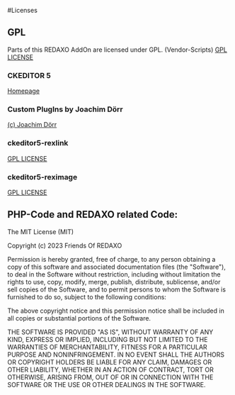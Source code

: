 #Licenses

## GPL

Parts of this REDAXO AddOn are licensed under GPL.
(Vendor-Scripts) 
[GPL LICENSE](https://github.com/ckeditor/ckeditor5/blob/master/LICENSE.md)

### CKEDITOR 5 
[Homepage](https://ckeditor.com)

### Custom PlugIns by Joachim Dörr

[(c) Joachim Dörr](https://github.com/basecondition/ckeditor5-reximage/commits?author=joachimdoerr)

### ckeditor5-rexlink
[GPL LICENSE](https://github.com/ckeditor/ckeditor5/blob/master/LICENSE.md)

### ckeditor5-reximage
[GPL LICENSE](https://github.com/basecondition/ckeditor5-reximage/blob/master/LICENSE)


## PHP-Code and REDAXO related Code: 

The MIT License (MIT)

Copyright (c) 2023 Friends Of REDAXO

Permission is hereby granted, free of charge, to any person obtaining a copy
of this software and associated documentation files (the "Software"), to deal
in the Software without restriction, including without limitation the rights
to use, copy, modify, merge, publish, distribute, sublicense, and/or sell
copies of the Software, and to permit persons to whom the Software is
furnished to do so, subject to the following conditions:

The above copyright notice and this permission notice shall be included in all
copies or substantial portions of the Software.

THE SOFTWARE IS PROVIDED "AS IS", WITHOUT WARRANTY OF ANY KIND, EXPRESS OR
IMPLIED, INCLUDING BUT NOT LIMITED TO THE WARRANTIES OF MERCHANTABILITY,
FITNESS FOR A PARTICULAR PURPOSE AND NONINFRINGEMENT. IN NO EVENT SHALL THE
AUTHORS OR COPYRIGHT HOLDERS BE LIABLE FOR ANY CLAIM, DAMAGES OR OTHER
LIABILITY, WHETHER IN AN ACTION OF CONTRACT, TORT OR OTHERWISE, ARISING FROM,
OUT OF OR IN CONNECTION WITH THE SOFTWARE OR THE USE OR OTHER DEALINGS IN THE
SOFTWARE.
